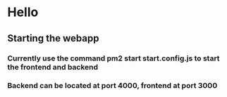 # Hello

## Starting the webapp
### Currently use the command pm2 start start.config.js to start the frontend and backend
### Backend can be located at port 4000, frontend at port 3000
